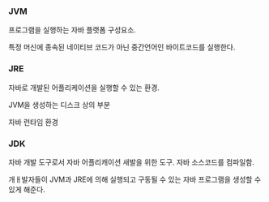 ### JVM

프로그램을 실행하는 자바 플랫폼 구성요소.

특정 머신에 종속된 네이티브 코드가 아닌 중간언어인 바이트코드를 실행한다.



### JRE

자바로 개발된 어플리케이션을 실행할 수 있는 환경.

JVM을 생성하는 디스크 상의 부분

자바 런타임 환경

### JDK

자바 개발 도구로서 자바 어플리캐이션 새발을 위한 도구. 자바 소스코드를 컴파일함.

개ㅐ발자들이 JVM과 JRE에 의해 실행되고 구동될 수 있는 자바 프로그램을 생성할 수 있게 해준다.




